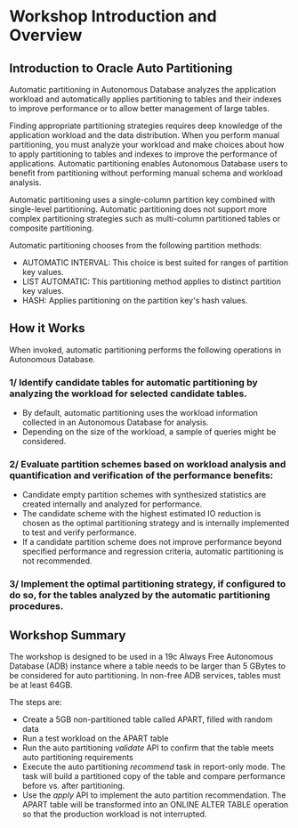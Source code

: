 # Workshop Introduction and Overview #

## Introduction to Oracle Auto Partitioning ##

Automatic partitioning in Autonomous Database analyzes the application workload and automatically applies partitioning to tables and their indexes to improve performance or to allow better management of large tables.

Finding appropriate partitioning strategies requires deep knowledge of the application workload and the data distribution. When you perform manual partitioning, you must analyze your workload and make choices about how to apply partitioning to tables and indexes to improve the performance of applications. Automatic partitioning enables Autonomous Database users to benefit from partitioning without performing manual schema and workload analysis.

Automatic partitioning uses a single-column partition key combined with single-level partitioning. Automatic partitioning does not support more complex partitioning strategies such as multi-column partitioned tables or composite partitioning.

Automatic partitioning chooses from the following partition methods:

- AUTOMATIC INTERVAL: This choice is best suited for ranges of partition key values.
- LIST AUTOMATIC: This partitioning method applies to distinct partition key values.
- HASH: Applies partitioning on the partition key's hash values.

## How it Works

When invoked, automatic partitioning performs the following operations in Autonomous Database.

<h3>1/ Identify candidate tables for automatic partitioning by analyzing the workload for selected candidate tables.</h3>

- By default, automatic partitioning uses the workload information collected in an Autonomous Database for analysis. 
- Depending on the size of the workload, a sample of queries might be considered.

<h3>2/ Evaluate partition schemes based on workload analysis and quantification and verification of the performance benefits:</h3>

- Candidate empty partition schemes with synthesized statistics are created internally and analyzed for performance.
- The candidate scheme with the highest estimated IO reduction is chosen as the optimal partitioning strategy and is internally implemented to test and verify performance.
- If a candidate partition scheme does not improve performance beyond specified performance and regression criteria, automatic partitioning is not recommended.
<h3>3/ Implement the optimal partitioning strategy, if configured to do so, for the tables analyzed by the automatic partitioning procedures.</h3>

## Workshop Summary

The workshop is designed to be used in a 19c Always Free Autonomous Database (ADB) instance where a table needs to be larger than 5 GBytes to be considered for auto partitioning. In non-free ADB services, tables must be at least 64GB.

The steps are:

- Create a 5GB non-partitioned table called APART, filled with random data
- Run a test workload on the APART table
- Run the auto partitioning _validate_ API to confirm that the table meets auto partitioning requirements
- Execute the auto partitioning _recommend_ task in report-only mode. The task will build a partitioned copy of the table and compare performance before vs. after partitioning.
- Use the _apply_ API to implement the auto partition recommendation. The APART table will be transformed into an ONLINE ALTER TABLE operation so that the production workload is not interrupted. 
